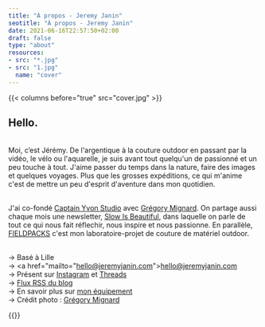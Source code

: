 ```yaml
---
title: "À propos - Jeremy Janin"
seotitle: "À propos - Jeremy Janin"
date: 2021-06-16T22:57:50+02:00
draft: false
type: "about"
resources:
- src: "*.jpg"
- src: "1.jpg"
  name: "cover"
---
```

{{< columns before="true" src="cover.jpg" >}}
<h2 class="text-xl font-bold">Hello.</h2><br/>
Moi, c’est Jérémy. De l'argentique à la couture outdoor en passant par la vidéo, le vélo ou l'aquarelle, je suis avant tout quelqu'un de passionné et un peu touche à tout. J'aime passer du temps dans la nature, faire des images et quelques voyages. Plus que les grosses expéditions, ce qui m'anime c'est de mettre un peu d'esprit d'aventure dans mon quotidien. <br/><br/>

J'ai co-fondé <a href="https://captainyvon.fr" target="blank">Captain Yvon Studio</a> avec <a href="https://gregorymignard.com/" target="blank">Grégory Mignard</a>. On partage aussi chaque mois une newsletter, <a href="https://slowisbeautiful.substack.com"  target="blank">Slow Is Beautiful</a>, dans laquelle on parle de tout ce qui nous fait réflechir, nous inspire et nous passionne. En parallèle, <a href="http://fieldpacks.fr" target="blank">FIELDPACKS</a> c'est mon laboratoire-projet de couture de matériel outdoor.<br/><br/>

→ Basé à Lille<br/>
→ <a href="mailto="hello@jeremyjanin.com">hello@jeremyjanin.com</a><br/>
→ Présent sur <a href="https://www.instagram.com/jeremy.janin/" target="blank">Instagram</a> et <a href="https://www.threads.net/@jeremy.janin" target="blank">Threads</a><br/>
→ <a href="https://jeremyjanin.com/posts/index.xml" target="blank">Flux RSS du blog</a><br/>
→ En savoir plus sur <a href="https://jeremyjanin.com/equipement/">mon équipement</a><br/>
→ Crédit photo : <a href="https://gregorymignard.com/" target="blank">Grégory Mignard</a></p>
{{</columns>}}

